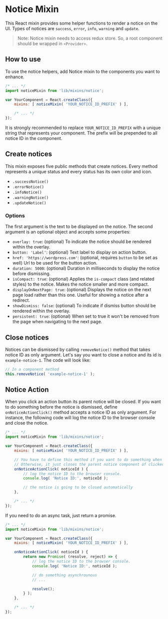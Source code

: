 Notice Mixin
=============

This React mixin provides some helper functions to render a notice on the UI. Types of notices are `success`, `error`, `info`, `warning` and `update`.

> Note: Notice mixin needs to access redux store. So, a root component should be wrapped in `<Provider>`.

## How to use

To use the notice helpers, add Notice mixin to the components you want to enhance.

```js
/* ... */
import noticeMixin from 'lib/mixins/notice';

var YourComponent = React.createClass({
	mixins: [ noticeMixin( 'YOUR_NOTICE_ID_PREFIX' ) ],

	/* ... */
});
```

It is strongly recommended to replace `YOUR_NOTICE_ID_PREFIX` with a unique string that represents your component. The prefix will be prepended to all notice ID in the component.

## Create notices

This mixin exposes five public methods that create notices. Every method represents a unique status and every status has its own color and icon.

* `.successNotice()`
* `.errorNotice()`
* `.infoNotice()`
* `.warningNotice()`
* `.updateNotice()`

### Options

The first argument is the text to be displayed on the notice. The second argument is an optional object and accepts some properties:

* `overlay: true`: (optional) To indicate the notice should be rendered within the overlay.
* `button: 'Label'`: (optional) Text label to display on action button.
* `href: 'https://wordpress.com'`: (optional, requires `button` to be set as well) Url to be used for the button action.
* `duration: 5000`: (optional) Duration in milliseconds to display the notice before dismissing.
* `isCompact: true`: (optional) Applies the `is-compact` class (and related styles) to the notice. Makes the notice smaller and more compact.
* `displayOnNextPage: true`: (optional) Displays the notice on the next page load rather than this one. Useful for showing a notice after a redirect.
* `showDismiss: false`: (optional) To indicate if dismiss button should be rendered within the overlay.
* `persistent: true`: (optional) When set to true it won't be removed from the page when navigating to the next page.

## Close notices

Notices can be dismissed by calling `removeNotice()` method that takes notice ID as only argument. Let's say you want to close a notice and its id is `example-notice-1`. The code will look like:

```js
// In a component method
this.removeNotice( 'example-notice-1' );
```

## Notice Action

When you click an action button its parent notice will be closed. If you want to do something before the notice is dismissed, define `onNoticeActionClick()` method accepts a notice ID as only argument. For instance, the following code will log the notice ID to the browser console and close the notice.

```js
/* ... */
import noticeMixin from 'lib/mixins/notice';

var YourComponent = React.createClass({
	mixins: [ noticeMixin( 'YOUR_NOTICE_ID_PREFIX' ) ],

	// You have to define this method if you want to do something when an action button is clicked.
	// Otherwise, it just closes the parent notice component of clicked action button.
	onNoticeActionClick( noticeId ) {
		// log the notice ID to the browser console.
		console.log( 'Notice ID:', noticeId );

		// the notice is going to be closed automatically
	},

	/* ... */
});
```

If you need to do an async task, just return a promise.

```js
/* ... */
import noticeMixin from 'lib/mixins/notice';

var YourComponent = React.createClass({
	mixins: [ noticeMixin( 'YOUR_NOTICE_ID_PREFIX' ) ],

	onNoticeActionClick( noticeId ) {
		return new Promise( (resolve, reject) => {
			// log the notice ID to the browser console.
			console.log( 'Notice ID:', noticeId );

			// do something asynchrounous
			// ...

			resolve();
		} );
	},

	/* ... */
});
```

